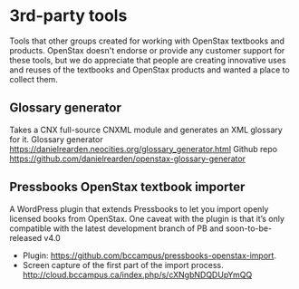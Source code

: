 # 3rd-party tools

Tools that other groups created for working with OpenStax textbooks and products. OpenStax doesn't endorse or provide any customer support for these tools, but we do appreciate that people are creating innovative uses and reuses of the textbooks and OpenStax products and wanted a place to collect them.

## Glossary generator
Takes a CNX full-source CNXML module and generates an XML glossary for it. 
Glossary generator https://danielrearden.neocities.org/glossary_generator.html
Github repo https://github.com/danielrearden/openstax-glossary-generator

## Pressbooks OpenStax textbook importer
A WordPress plugin that extends Pressbooks to let you import openly licensed books from OpenStax. One caveat with the plugin is that it’s only compatible with the latest development branch of PB and soon-to-be-released v4.0
 * Plugin: https://github.com/bccampus/pressbooks-openstax-import. 
 * Screen capture of the first part of the import process. http://cloud.bccampus.ca/index.php/s/cXNgbNDQDUpYmQQ  



